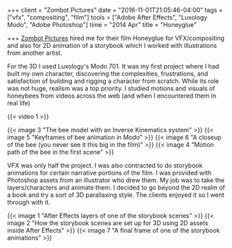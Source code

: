 +++
client = "Zombot Pictures"
date = "2016-11-01T21:05:46-04:00"
tags = ["vfx", "compositing", "film"]
tools = ["Adobe After Effects", "Luxology Modo", "Adobe Photoshop"]
time = "2014 Apr"
title = "Honeyglue"

+++
[Zombot Pictures](http://zombotpictures.com) hired me for their film Honeyglue for VFX/compositing and also for 2D animation of a storybook which I worked with illustrations from another artist.

For the 3D I used Luxology's Modo 701. It was my first project where I had built my own character, discovering the complexities, frustrations, and satisfaction of building and rigging a character from scratch. While its role was not huge, realism was a top priority. I studied motions and visuals of honeybees from videos across the web (and when I encountered them in real life)

{{< video 1 >}}

{{< image 3 "The bee model with an Inverse Kinematics system" >}}
{{< image 5 "Keyframes of bee animation in Modo" >}}
{{< image 6 "A closeup of the bee (you never see it this big in the film)" >}}
{{< image 4 "Motion path of the bee in the first scene" >}}

VFX was only half the project. I was also contracted to do storybook animations for certain narrative portions of the film. I was provided with Photoshop assets from an illustrator who drew them. My job was to take the layers/characters and animate them. I decided to go beyond the 2D realm of a book and try a sort of 3D parallaxing style. The clients enjoyed it so I went through with it.

{{< image 1 "After Effects layers of one of the storybook scenes" >}}
{{< image 2 "How the storybook scenes are set up for 3D using 2D assets inside After Effects" >}}
{{< image 7 "A final frame of one of the storybook animations" >}}
